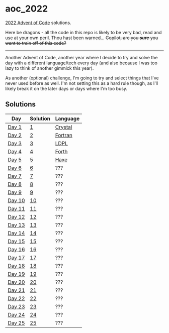 # aoc_2022

[2022 Advent of Code](https://adventofcode.com/2022) solutions.

Here be dragons - all the code in this repo is likely to be very bad, read and use at your own peril. Thou hast
been warned... ~~Copilot, are you _**sure**_ you want to train off of this code?~~

---

Another Advent of Code, another year where I decide to try and solve the day with a different language/tech every day
(and also because I was too lazy to think of another gimmick this year).

As another (optional) challenge, I'm going to try and select things that I've never used before as well. I'm not
setting this as a hard rule though, as I'll likely break it on the later days or days where I'm too busy.

## Solutions

| **Day**                                        | **Solution**   | **Language**                            |
| ---------------------------------------------- | -------------- | --------------------------------------- |
| [Day 1](https://adventofcode.com/2022/day/1)   | [1](./day_01)  | [Crystal](https://crystal-lang.org/)    |
| [Day 2](https://adventofcode.com/2022/day/2)   | [2](./day_02)  | [Fortran](https://fortran-lang.org/en/) |
| [Day 3](https://adventofcode.com/2022/day/3)   | [3](./day_03)  | [LDPL](https://www.ldpl-lang.org/)      |
| [Day 4](https://adventofcode.com/2022/day/4)   | [4](./day_04)  | [Forth](https://www.forth.com/forth/)   |
| [Day 5](https://adventofcode.com/2022/day/5)   | [5](./day_05)  | [Haxe](https://haxe.org/)               |
| [Day 6](https://adventofcode.com/2022/day/6)   | [6](./day_06)  | ???                                     |
| [Day 7](https://adventofcode.com/2022/day/7)   | [7](./day_07)  | ???                                     |
| [Day 8](https://adventofcode.com/2022/day/8)   | [8](./day_08)  | ???                                     |
| [Day 9](https://adventofcode.com/2022/day/9)   | [9](./day_09)  | ???                                     |
| [Day 10](https://adventofcode.com/2022/day/10) | [10](./day_10) | ???                                     |
| [Day 11](https://adventofcode.com/2022/day/11) | [11](./day_11) | ???                                     |
| [Day 12](https://adventofcode.com/2022/day/12) | [12](./day_12) | ???                                     |
| [Day 13](https://adventofcode.com/2022/day/13) | [13](./day_13) | ???                                     |
| [Day 14](https://adventofcode.com/2022/day/14) | [14](./day_14) | ???                                     |
| [Day 15](https://adventofcode.com/2022/day/15) | [15](./day_15) | ???                                     |
| [Day 16](https://adventofcode.com/2022/day/16) | [16](./day_16) | ???                                     |
| [Day 17](https://adventofcode.com/2022/day/17) | [17](./day_17) | ???                                     |
| [Day 18](https://adventofcode.com/2022/day/18) | [18](./day_18) | ???                                     |
| [Day 19](https://adventofcode.com/2022/day/19) | [19](./day_19) | ???                                     |
| [Day 20](https://adventofcode.com/2022/day/20) | [20](./day_20) | ???                                     |
| [Day 21](https://adventofcode.com/2022/day/21) | [21](./day_21) | ???                                     |
| [Day 22](https://adventofcode.com/2022/day/22) | [22](./day_22) | ???                                     |
| [Day 23](https://adventofcode.com/2022/day/23) | [23](./day_23) | ???                                     |
| [Day 24](https://adventofcode.com/2022/day/24) | [24](./day_24) | ???                                     |
| [Day 25](https://adventofcode.com/2022/day/25) | [25](./day_25) | ???                                     |
